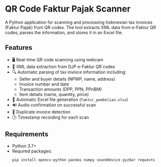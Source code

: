 # QR Code Faktur Pajak Scanner

A Python application for scanning and processing Indonesian tax invoices (Faktur Pajak) from QR codes. The tool extracts XML data from e-Faktur QR codes, parses the information, and stores it in an Excel file.

## Features

- 🖥️ Real-time QR code scanning using webcam
- 📄 XML data extraction from DJP e-Faktur QR codes
- 🔍 Automatic parsing of tax invoice information including:
  - Seller and buyer details (NPWP, name, address)
  - Invoice number and date
  - Transaction amounts (DPP, PPN, PPnBM)
  - Item details (name, quantity, price)
- 💾 Automatic Excel file generation (`faktur_pembelian.xlsx`)
- 🔊 Audio confirmation on successful scan
- 🔄 Duplicate invoice detection
- 🕒 Timestamp recording for each scan

## Requirements

- Python 3.7+
- Required packages:
  ```bash
  pip install opencv-python pandas numpy sounddevice pyzbar requests openpyxl
